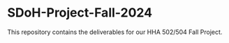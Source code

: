 # SDoH-Project-Fall-2024


This repository contains the deliverables for our HHA 502/504 Fall Project.

